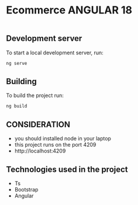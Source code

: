 # Ecommerce ANGULAR 18

![<texto-alt>](https://dgwgtvfiqd6lk.cloudfront.net/wp-content/uploads/2024/06/img_Header-3-scaled.jpg)


## Development server

To start a local development server, run:

```bash
ng serve
```


## Building

To build the project run:

```bash
ng build
```

## CONSIDERATION
- you should installed node in your laptop
- this project runs on the port 4209
- http://localhost:4209

## Technologies used in the project
- Ts
- Bootstrap
- Angular




